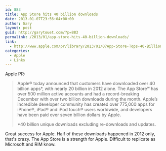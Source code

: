 ```yaml
---
id: 883
title: App Store hits 40 billion downloads
date: 2013-01-07T23:56:04+00:00
author: Gary
layout: post
guid: http://garytouet.com/?p=883
permalink: /2013/01/app-store-hits-40-billion-downloads/
link:
  - http://www.apple.com/pr/library/2013/01/07App-Store-Tops-40-Billion-Downloads-with-Almost-Half-in-2012.html
categories:
  - Apple
  - Links
---
```


Apple PR:
<blockquote>Apple® today announced that customers have downloaded over 40 billion apps*, with nearly 20 billion in 2012 alone. The App Store℠ has over 500 million active accounts and had a record-breaking December with over two billion downloads during the month. Apple’s incredible developer community has created over 775,000 apps for iPhone®, iPad® and iPod touch® users worldwide, and developers have been paid over seven billion dollars by Apple.

*40 billion unique downloads excluding re-downloads and updates.</blockquote>

Great success for Apple. Half of these downloads happened in 2012 only, that's crazy. The App Store is a strength for Apple. Difficult to replicate as Microsoft and RIM know.

